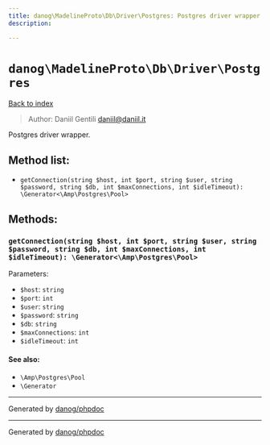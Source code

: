 ```yaml
---
title: danog\MadelineProto\Db\Driver\Postgres: Postgres driver wrapper.
description: 

---
```

# `danog\MadelineProto\Db\Driver\Postgres`
[Back to index](../../../../index.md)

> Author: Daniil Gentili <daniil@daniil.it>  
  

Postgres driver wrapper.  




## Method list:
* `getConnection(string $host, int $port, string $user, string $password, string $db, int $maxConnections, int $idleTimeout): \Generator<\Amp\Postgres\Pool>`

## Methods:
### `getConnection(string $host, int $port, string $user, string $password, string $db, int $maxConnections, int $idleTimeout): \Generator<\Amp\Postgres\Pool>`




Parameters:
* `$host`: `string`   
* `$port`: `int`   
* `$user`: `string`   
* `$password`: `string`   
* `$db`: `string`   
* `$maxConnections`: `int`   
* `$idleTimeout`: `int`   


#### See also: 
* `\Amp\Postgres\Pool`
* `\Generator`



---
Generated by [danog/phpdoc](https://phpdoc.daniil.it)

---
Generated by [danog/phpdoc](https://phpdoc.daniil.it)
